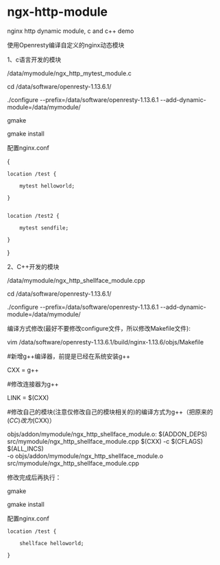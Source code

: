 # ngx-http-module

nginx http dynamic module, c and c++ demo

使用Openresty编译自定义的nginx动态模块

1、c语言开发的模块

/data/mymodule/ngx_http_mytest_module.c

cd /data/software/openresty-1.13.6.1/

./configure --prefix=/data/software/openresty-1.13.6.1 --add-dynamic-module=/data/mymodule/

gmake 

gmake install

配置nginx.conf

{

    location /test {

        mytest helloworld;
    
    }


    location /test2 {
        
        mytest sendfile;
    
    }

}

2、C++开发的模块

/data/mymodule/ngx_http_shellface_module.cpp

cd /data/software/openresty-1.13.6.1/

./configure --prefix=/data/software/openresty-1.13.6.1 --add-dynamic-module=/data/mymodule/

编译方式修改(最好不要修改configure文件，所以修改Makefile文件):

vim /data/software/openresty-1.13.6.1/build/nginx-1.13.6/objs/Makefile

#新增g++编译器，前提是已经在系统安装g++

CXX = g++

#修改连接器为g++

LINK = $(CXX)

#修改自己的模块(注意仅修改自己的模块相关的)的编译方式为g++（把原来的$(CC)改为$(CXX)）

objs/addon/mymodule/ngx_http_shellface_module.o:   $(ADDON_DEPS) \
    src/mymodule/ngx_http_shellface_module.cpp
    $(CXX) -c $(CFLAGS)  $(ALL_INCS) \
        -o objs/addon/mymodule/ngx_http_shellface_module.o \
        src/mymodule/ngx_http_shellface_module.cpp


修改完成后再执行：

gmake 

gmake install        


配置nginx.conf

    location /test {

        shellface helloworld;
    
    }
